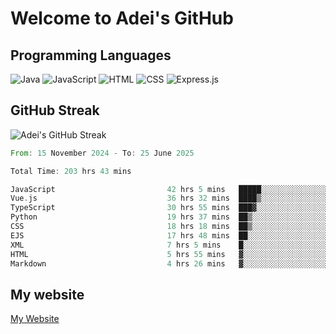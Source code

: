 # Welcome to Adei's GitHub

## Programming Languages
![Java](https://img.shields.io/badge/Java-007396?style=flat-square&logo=java&logoColor=white)
![JavaScript](https://img.shields.io/badge/JavaScript-F7DF1E?style=flat-square&logo=javascript&logoColor=black)
![HTML](https://img.shields.io/badge/HTML-E34F26?style=flat-square&logo=html5&logoColor=white)
![CSS](https://img.shields.io/badge/CSS-1572B6?style=flat-square&logo=css3&logoColor=white)
![Express.js](https://img.shields.io/badge/Express.js-000000?style=flat-square&logo=express&logoColor=white)


## GitHub Streak
![Adei's GitHub Streak](https://github-readme-streak-stats.herokuapp.com/?user=AdeiTamayo&hide_border=true)

<!--START_SECTION:waka-->

```rust
From: 15 November 2024 - To: 25 June 2025

Total Time: 203 hrs 43 mins

JavaScript                         42 hrs 5 mins   █████░░░░░░░░░░░░░░░░░░░░   20.47 %
Vue.js                             36 hrs 32 mins  ████▒░░░░░░░░░░░░░░░░░░░░   17.77 %
TypeScript                         30 hrs 55 mins  ███▓░░░░░░░░░░░░░░░░░░░░░   15.04 %
Python                             19 hrs 37 mins  ██▒░░░░░░░░░░░░░░░░░░░░░░   09.54 %
CSS                                18 hrs 18 mins  ██▒░░░░░░░░░░░░░░░░░░░░░░   08.91 %
EJS                                17 hrs 48 mins  ██░░░░░░░░░░░░░░░░░░░░░░░   08.66 %
XML                                7 hrs 5 mins    █░░░░░░░░░░░░░░░░░░░░░░░░   03.45 %
HTML                               5 hrs 55 mins   ▓░░░░░░░░░░░░░░░░░░░░░░░░   02.88 %
Markdown                           4 hrs 26 mins   ▓░░░░░░░░░░░░░░░░░░░░░░░░   02.16 %
```

<!--END_SECTION:waka-->

## My website
[My Website](https://adei.eus)


